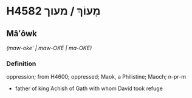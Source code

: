 # H4582 מָעוֹךְ / מעוך

## Mâʻôwk

_(maw-oke' | maw-OKE | ma-OKE)_

### Definition

oppression; from H4600; oppressed; Maok, a Philistine; Maoch; n-pr-m

- father of king Achish of Gath with whom David took refuge
